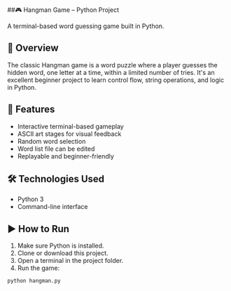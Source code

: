 ##🎮 Hangman Game – Python Project

A terminal-based word guessing game built in Python.

## 📌 Overview

The classic Hangman game is a word puzzle where a player guesses the hidden word, one letter at a time, within a limited number of tries. It's an excellent beginner project to learn control flow, string operations, and logic in Python.

## 🌟 Features

- Interactive terminal-based gameplay
- ASCII art stages for visual feedback
- Random word selection
- Word list file can be edited
- Replayable and beginner-friendly

## 🛠️ Technologies Used

- Python 3
- Command-line interface

## ▶️ How to Run

1. Make sure Python is installed.
2. Clone or download this project.
3. Open a terminal in the project folder.
4. Run the game:

```bash
python hangman.py

